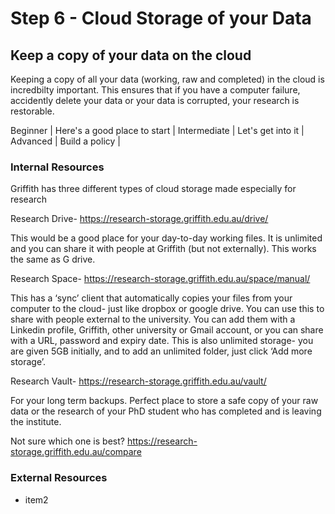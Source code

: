 # Step 6 - Cloud Storage of your Data

## Keep a copy of your data on the cloud

Keeping a copy of all your data (working, raw and completed) in the cloud is incredbilty important. This ensures that if you have a computer failure, accidently delete your data or your data is corrupted, your research is restorable. 



Beginner | Here's a good place to start |
Intermediate | Let's get into it |
Advanced | Build a policy  |

### Internal Resources

Griffith has three different types of cloud storage made especially for research


Research Drive- https://research-storage.griffith.edu.au/drive/

This would be a good place for your day-to-day working files. It is unlimited and you can share it with people at Griffith (but not externally). This works the same as G drive.


Research Space- https://research-storage.griffith.edu.au/space/manual/

This has a ‘sync’ client that automatically copies your files from your computer to the cloud- just like dropbox or google drive. 
You can use this to share with people external to the university. You can add them with a Linkedin profile, Griffith, other university or Gmail account, or you can share with a URL, password and expiry date. This is also unlimited storage- you are given 5GB initially, and to add an unlimited folder, just click ‘Add more storage’. 


Research Vault- https://research-storage.griffith.edu.au/vault/

For your long term backups. Perfect place to store a safe copy of your raw data or the research of your PhD student who has completed and is leaving the institute.


Not sure which one is best? https://research-storage.griffith.edu.au/compare



### External Resources
* item2
